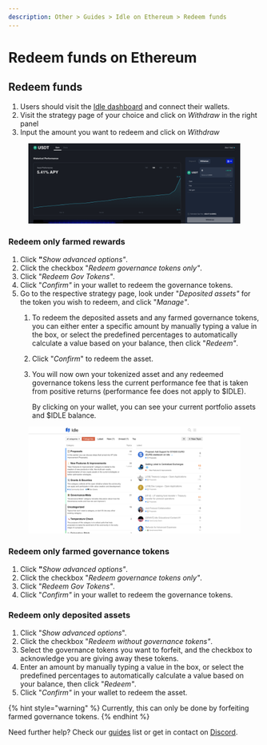 ```yaml
---
description: Other > Guides > Idle on Ethereum > Redeem funds
---
```


# Redeem funds on Ethereum

## Redeem funds

1. Users should visit the [Idle dashboard](https://app.idle.finance/#/dashboard) and connect their wallets.
2. Visit the strategy page of your choice and click on _Withdraw_ in the right panel
3. Input the amount you want to redeem and click on _Withdraw_

<figure><img src="../../../.gitbook/assets/image.png" alt=""><figcaption></figcaption></figure>

### Redeem only **farmed rewards**

1. Click **"**_Show advanced options"_.
2. Click the checkbox "_Redeem governance tokens only"_.
3. Click "_Redeem Gov Tokens"_.
4. Click "_Confirm"_ in your wallet to redeem the governance tokens.
5. Go to the respective strategy page, look under "_Deposited assets"_ for the token you wish to redeem, and click "_Manage"_.
   1. To redeem the deposited assets and any farmed governance tokens, you can either enter a specific amount by manually typing a value in the box, or select the predefined percentages to automatically calculate a value based on your balance, then click "_Redeem"_.
   2. Click "_Confirm_" to redeem the asset.
   3.  You will now own your tokenized asset and any redeemed governance tokens less the current performance fee that is taken from positive returns (performance fee does not apply to $IDLE).&#x20;

       By clicking on your wallet, you can see your current portfolio assets and $IDLE balance.

<figure><img src="../../../.gitbook/assets/image (2).png" alt=""><figcaption></figcaption></figure>

### Redeem only **farmed governance tokens**

1. Click **"**_Show advanced options"_.
2. Click the checkbox "_Redeem governance tokens only"_.
3. Click "_Redeem Gov Tokens"_.
4. Click "_Confirm"_ in your wallet to redeem the governance tokens.

### Redeem only **deposited assets**

1. Click "_Show advanced options_".
2. Click the checkbox "_Redeem without governance tokens"_.
3. Select the governance tokens you want to forfeit, and the checkbox to acknowledge you are giving away these tokens.
4. Enter an amount by manually typing a value in the box, or select the predefined percentages to automatically calculate a value based on your balance, then click "_Redeem"_.
5. Click "_Confirm"_ in your wallet to redeem the asset.

{% hint style="warning" %}
Currently, this can only be done by forfeiting farmed governance tokens.
{% endhint %}



Need further help? Check our [guides](../) list or get in contact on [Discord](https://discord.com/invite/mpySAJp).
